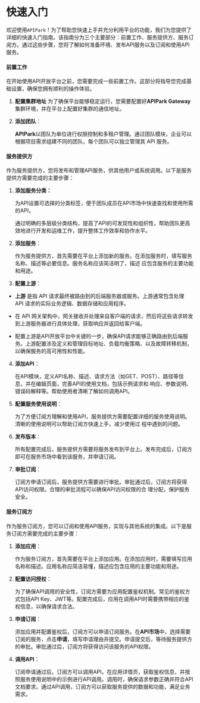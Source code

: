 # 快速入门

欢迎使用`APIPark`！为了帮助您快速上手并充分利用平台的功能，我们为您提供了详细的快速入门指南。该指南分为三个主要部分：前置工作、服务提供方、服务订阅方。通过这些步骤，您将了解如何准备环境、发布API服务以及订阅和使用API服务。

#### 前置工作

在开始使用API开放平台之前，您需要完成一些前置工作。这部分将指导您完成基础设置，确保您拥有顺利的操作体验。
1. **配置集群地址**
   为了确保平台能够稳定运行，您需要配置好**APIPark Gateway**集群环境，并在平台上配置好集群的通信地址。

2. **添加团队**：

   **APIPark**以团队为单位进行权限控制和多租户管理。通过团队模块，企业可以根据项目需求组建不同的团队，每个团队可以独立管理其 API 服务。

#### 服务提供方

作为服务提供方，您将发布和管理API服务，供其他用户或系统调用。以下是服务提供方需要完成的主要步骤：

1. **添加服务分类：**

   为API设置可选择的分类标签，便于团队成员在API市场中快速查找和使用所需的API。

   通过明确的多层级分类结构，提高了API的可发现性和组织性，帮助团队更高效地进行开发和运维工作，提升整体工作效率和协作水平。

2. **添加服务**：

   作为服务提供方，首先需要在平台上添加新的服务。在添加服务时，填写服务名称、描述等必要信息。服务名称应该简洁明了，描述	应包含服务的主要功能和用途。

3. **配置上游**：

* **上游** 是指 API 请求最终被路由到的后端服务器或服务。上游通常包含处理 API 请求的实际业务逻辑、数据存储和应用程序。
* 在 API 网关架构中，网关接收并处理来自客户端的请求，然后将这些请求转发到上游服务器进行具体处理，获取响应并返回给客户端。

* 配置上游是API开放平台中关键的一步，确保API请求能够正确路由到后端服务。上游配置涉及定义和管理目标地址、负载均衡策略、以及故障转移机制，以确保服务的高可用性和性能。

4. **添加API**：

   在API模块，定义API名称、描述、请求方法（如GET、POST）、路径等信息，并在编辑页面，完善API的使用文档，包括示例请求和	响应、参数说明、错误码解释等。帮助使用者清晰了解如何调用API。

5. **配置服务使用说明**：

   为了方便订阅方理解和使用API，服务提供方需要配置详细的服务使用说明。清晰的使用说明可以帮助订阅方快速上手，减少使用过	程中遇到的问题。

6. **发布版本**：

   所有配置完成后，服务提供方需要将服务发布到平台上。发布完成后，订阅方即可在服务市场中看到该服务，并申请订阅。

7. **审批订阅**：

   订阅方申请订阅后，服务提供方需要进行审批。审批通过后，订阅方将获得API访问权限。合理的审批流程可以确保API访问权限的合	理分配，保护服务安全。

#### 服务订阅方

作为服务订阅方，您可以订阅和使用API服务，实现与其他系统的集成。以下是服务订阅方需要完成的主要步骤：

1. **添加应用**：
   
   作为服务订阅方，首先需要在平台上添加应用。在添加应用时，需要填写应用名称和描述。应用名称应简洁易懂，描述应包含应用的主要功能和用途。
2. **配置访问授权**：
   
   为了确保API调用的安全性，订阅方需要为应用配置鉴权机制。常见的鉴权方式包括API Key、JWT等。配置完成后，应用在调用API时需要携带相应的鉴权信息，以确保请求合法。
3. **申请订阅**：
   
   添加应用并配置鉴权后，订阅方可以申请订阅服务。在**API市场**中，选择需要订阅的服务，点击**申请**，填写申请理由并提交。申请提交后，等待服务提供方的审批。审批通过后，订阅方将获得访问该服务的API权限。
4. **调用API**：
   
   订阅申请通过后，订阅方可以调用API。在应用详情页，获取鉴权信息，并按照服务使用说明中的示例进行API调用。调用时，确保请求参数正确并符合API文档要求。通过API调用，订阅方可以获取服务提供的数据和功能，满足业务需求。

